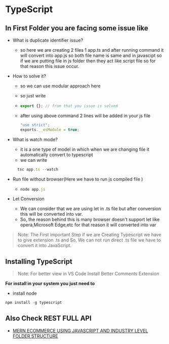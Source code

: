 # TypeScript

## In First Folder you are facing some issue like

- What is duplicate identifier issue?
  - so here we are creating 2 files 1 app.ts and after running command it will convert into app.js so both file name is same and in javascipt so if we are putting file in js folder then they act like script file so for that reason this issue occur.
- How to solve it?

  - so we can use modular approach here
  - so just write
  - ```TypeScript
    export {}; // from that you issue is solved
    ```

  - after using above command 2 lines will be added in your js file
    ```TypeScript
    "use strict";
    exports.__esModule = true;
    ```

- What is watch mode?
  - it is a one type of model in which when we are changing file it automatically convert to typescript
  - we can write
  ```TypeScript
    tsc app.ts --watch
  ```
- Run file without browser(Here we have to run js compiled file )

  - ```TypeScript
    node app.js
    ```

- Let Conversion
  - We can consider that we are using let in .ts file but after conversion this will be converted into var.
  - So, the reason behind this is many browser doesn't support let like opera,Microsoft Edge,etc for that reason it will converted into var

> Note: The First important Step if we are Creating Typescript we have to give extension .ts and So, We can not run direct .ts file we have to convert it into JavaScript.

## Installing TypeScript

> Note: For better view in VS Code Install Better Comments Extension

**For install in your system you just need to**

- install node

```TypeScript
npm install -g typescript
```

## Also Check REST FULL API

- [MERN ECOMMERCE USING JAVASCRIPT AND INDUSTRY LEVEL FOLDER STRUCTURE](https://github.com/CodeIntelli/MERN-ECOMMERCE)

